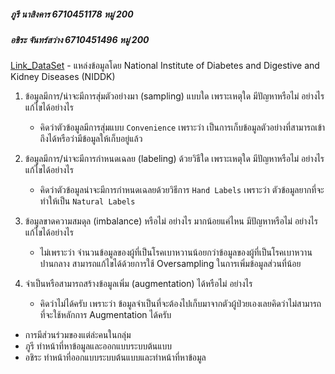 ##### ภูรี นาสิงคาร 6710451178 หมู่ 200
##### อชิระ จันทร์สว่าง 6710451496 หมู่ 200

[Link_DataSet](https://www.kaggle.com/datasets/uciml/pima-indians-diabetes-database)
    - แหล่งข้อมูลโดย National Institute of Diabetes and Digestive and Kidney Diseases (NIDDK)

1. ข้อมูลมีการ/น่าจะมีการสุ่มตัวอย่างมา (sampling) แบบใด เพราะเหตุใด มีปัญหาหรือไม่ อย่างไร แก้ไขได้อย่างไร
   - คิดว่าตัวข้อมูลมีการสุ่มแบบ ```Convenience``` เพราะว่า เป็นการเก็บข้อมูลตัวอย่างที่สามารถเข้าถึงได้หรือว่ามีข้อมูลให้เก็บอยู่แล้ว
  
2. ข้อมูลมีการ/น่าจะมีการกำหนดเฉลย (labeling) ด้วยวิธีใด เพราะเหตุใด มีปัญหาหรือไม่ อย่างไร แก้ไขได้อย่างไร
    - คิดว่าตัวข้อมูลน่าจะมีการกำหนดเฉลยด้วยวิธีการ ```Hand Labels``` เพราะว่า ตัวข้อมูลยากที่จะทำให้เป็น ```Natural Labels```

3. ข้อมูลขาดความสมดุล (imbalance) หรือไม่ อย่างไร มากน้อยแค่ไหน มีปัญหาหรือไม่ อย่างไร แก้ไขได้อย่างไร
    - ไม่เพราะว่า จำนวนข้อมูลของผู้ที่เป็นโรคเบาหวานน้อยกว่าข้อมูลของผู้ที่เป็นโรคเบาหวานปานกลาง สามารถแก้ไขได้ด้วยการใช้ Oversampling ในการเพิ่มข้อมูลส่วนที่น้อย

4. จำเป็นหรือสามารถสร้างข้อมูลเพิ่ม (augmentation) ได้หรือไม่ อย่างไร
    - คิดว่าไม่ได้ครับ เพราะว่า ข้อมูลจำเป็นที่จะต้องไปเก็บมาจากตัวผู้ป่วยเองเลยคิดว่าไม่สามารถที่จะใช้หลักการ Augmentation ได้ครับ

- การมีส่วนร่วมของแต่ล่ะคนในกลุ่ม
- ภูรี ทำหน้าที่หาข้อมูลและออกแบบระบบต้นแบบ
- อชิระ ทำหน้าที่ออกแบบระบบต้นแบบและทำหน้าที่หาข้อมูล